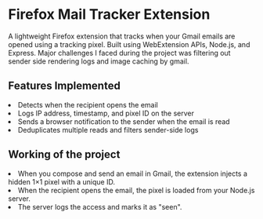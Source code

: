 <h1>Firefox Mail Tracker Extension</h1>
<p>A lightweight Firefox extension that tracks when your Gmail emails are opened using a tracking pixel. Built using WebExtension APIs, Node.js, and Express. Major challenges I faced during the project was filtering out sender side rendering logs and image caching by gmail.</p>

<h2>Features Implemented</h2>
<li>Detects when the recipient opens the email</li>
<li>Logs IP address, timestamp, and pixel ID on the server</li>
<li>Sends a browser notification to the sender when the email is read  </li>
<li>Deduplicates multiple reads and filters sender-side logs</li>

<h2>Working of the project</h2>
<li>When you compose and send an email in Gmail, the extension injects a hidden 1×1 pixel with a unique ID.</li>
<li>When the recipient opens the email, the pixel is loaded from your Node.js server.</li>
<li>The server logs the access and marks it as "seen".</li>
